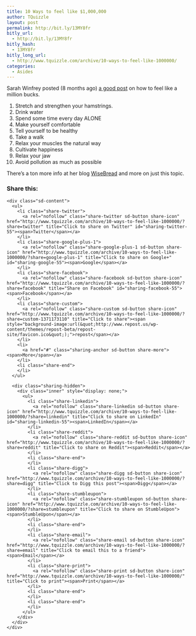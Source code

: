 ```yaml
---
title: 10 Ways to feel like $1,000,000
author: TQuizzle
layout: post
permalink: http://bit.ly/13MY8fr
bitly_url:
  - http://bit.ly/13MY8fr
bitly_hash:
  - 13MY8fr
bitly_long_url:
  - http://www.tquizzle.com/archive/10-ways-to-feel-like-1000000/
categories:
  - Asides
---
```

Sarah Winfrey posted (8 months ago) <a rel="nofollow" target="_blank" href="http://www.wisebread.com/10-killer-ways-to-feel-like-a-million-bucks-even-if-your-bank-account-says-otherwise-0">a good post</a> on how to feel like a million bucks.

1.  Stretch and strengthen your hamstrings.
2.  Drink water
3.  Spend some time every day ALONE
4.  Make yourself comfortable
5.  Tell yourself to be healthy
6.  Take a walk
7.  Relax your muscles the natural way
8.  Cultivate happiness
9.  Relax your jaw
10. Avoid pollution as much as possible

There&#8217;s a ton more info at her blog <a rel="nofollow" target="_blank" href="http://www.wisebread.com">WiseBread</a> and more on just this topic.

<div class="sharedaddy sd-sharing-enabled">
  <div class="robots-nocontent sd-block sd-social sd-social-icon-text sd-sharing">
    <h3 class="sd-title">
      Share this:
    </h3>
    
    <div class="sd-content">
      <ul>
        <li class="share-twitter">
          <a rel="nofollow" class="share-twitter sd-button share-icon" href="http://www.tquizzle.com/archive/10-ways-to-feel-like-1000000/?share=twitter" title="Click to share on Twitter" id="sharing-twitter-55"><span>Twitter</span></a>
        </li>
        <li class="share-google-plus-1">
          <a rel="nofollow" class="share-google-plus-1 sd-button share-icon" href="http://www.tquizzle.com/archive/10-ways-to-feel-like-1000000/?share=google-plus-1" title="Click to share on Google+" id="sharing-google-55"><span>Google</span></a>
        </li>
        <li class="share-facebook">
          <a rel="nofollow" class="share-facebook sd-button share-icon" href="http://www.tquizzle.com/archive/10-ways-to-feel-like-1000000/?share=facebook" title="Share on Facebook" id="sharing-facebook-55"><span>Facebook</span></a>
        </li>
        <li class="share-custom">
          <a rel="nofollow" class="share-custom sd-button share-icon" href="http://www.tquizzle.com/archive/10-ways-to-feel-like-1000000/?share=custom-1371173110" title="Click to share"><span style="background-image:url(&quot;http://www.repost.us/wp-content/themes/repost-beta/repost-site/favicon.ico&quot;);">repost</span></a>
        </li>
        <li>
          <a href="#" class="sharing-anchor sd-button share-more"><span>More</span></a>
        </li>
        <li class="share-end">
        </li>
      </ul>
      
      <div class="sharing-hidden">
        <div class="inner" style="display: none;">
          <ul>
            <li class="share-linkedin">
              <a rel="nofollow" class="share-linkedin sd-button share-icon" href="http://www.tquizzle.com/archive/10-ways-to-feel-like-1000000/?share=linkedin" title="Click to share on LinkedIn" id="sharing-linkedin-55"><span>LinkedIn</span></a>
            </li>
            <li class="share-reddit">
              <a rel="nofollow" class="share-reddit sd-button share-icon" href="http://www.tquizzle.com/archive/10-ways-to-feel-like-1000000/?share=reddit" title="Click to share on Reddit"><span>Reddit</span></a>
            </li>
            <li class="share-end">
            </li>
            <li class="share-digg">
              <a rel="nofollow" class="share-digg sd-button share-icon" href="http://www.tquizzle.com/archive/10-ways-to-feel-like-1000000/?share=digg" title="Click to Digg this post"><span>Digg</span></a>
            </li>
            <li class="share-stumbleupon">
              <a rel="nofollow" class="share-stumbleupon sd-button share-icon" href="http://www.tquizzle.com/archive/10-ways-to-feel-like-1000000/?share=stumbleupon" title="Click to share on StumbleUpon"><span>StumbleUpon</span></a>
            </li>
            <li class="share-end">
            </li>
            <li class="share-email">
              <a rel="nofollow" class="share-email sd-button share-icon" href="http://www.tquizzle.com/archive/10-ways-to-feel-like-1000000/?share=email" title="Click to email this to a friend"><span>Email</span></a>
            </li>
            <li class="share-print">
              <a rel="nofollow" class="share-print sd-button share-icon" href="http://www.tquizzle.com/archive/10-ways-to-feel-like-1000000/" title="Click to print"><span>Print</span></a>
            </li>
            <li class="share-end">
            </li>
            <li class="share-end">
            </li>
          </ul>
        </div>
      </div>
    </div>
  </div>
</div>